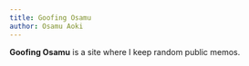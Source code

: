 ```yaml
---
title: Goofing Osamu
author: Osamu Aoki
---
```


**Goofing Osamu** is a site where I keep random public memos.

